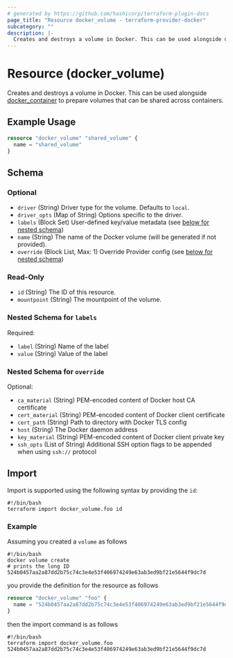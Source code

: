 ```yaml
---
# generated by https://github.com/hashicorp/terraform-plugin-docs
page_title: "Resource docker_volume - terraform-provider-docker"
subcategory: ""
description: |-
  Creates and destroys a volume in Docker. This can be used alongside docker_container container.md to prepare volumes that can be shared across containers.
---
```

<!-- Bug: Type and Name are switched -->
# Resource (docker_volume)

Creates and destroys a volume in Docker. This can be used alongside [docker_container](container.md) to prepare volumes that can be shared across containers.

## Example Usage

```terraform
resource "docker_volume" "shared_volume" {
  name = "shared_volume"
}
```

<!-- schema generated by tfplugindocs -->
## Schema

### Optional

- `driver` (String) Driver type for the volume. Defaults to `local`.
- `driver_opts` (Map of String) Options specific to the driver.
- `labels` (Block Set) User-defined key/value metadata (see [below for nested schema](#nestedblock--labels))
- `name` (String) The name of the Docker volume (will be generated if not provided).
- `override` (Block List, Max: 1) Override Provider config (see [below for nested schema](#nestedblock--override))

### Read-Only

- `id` (String) The ID of this resource.
- `mountpoint` (String) The mountpoint of the volume.

<a id="nestedblock--labels"></a>
### Nested Schema for `labels`

Required:

- `label` (String) Name of the label
- `value` (String) Value of the label


<a id="nestedblock--override"></a>
### Nested Schema for `override`

Optional:

- `ca_material` (String) PEM-encoded content of Docker host CA certificate
- `cert_material` (String) PEM-encoded content of Docker client certificate
- `cert_path` (String) Path to directory with Docker TLS config
- `host` (String) The Docker daemon address
- `key_material` (String) PEM-encoded content of Docker client private key
- `ssh_opts` (List of String) Additional SSH option flags to be appended when using `ssh://` protocol

## Import

Import is supported using the following syntax by providing the `id`:

```shell
#!/bin/bash
terraform import docker_volume.foo id
```

### Example

Assuming you created a `volume` as follows

```shell
#!/bin/bash
docker volume create
# prints the long ID
524b0457aa2a87dd2b75c74c3e4e53f406974249e63ab3ed9bf21e5644f9dc7d
```

you provide the definition for the resource as follows

```terraform
resource "docker_volume" "foo" {
  name = "524b0457aa2a87dd2b75c74c3e4e53f406974249e63ab3ed9bf21e5644f9dc7d"
}
```

then the import command is as follows

```shell
#!/bin/bash
terraform import docker_volume.foo 524b0457aa2a87dd2b75c74c3e4e53f406974249e63ab3ed9bf21e5644f9dc7d
```